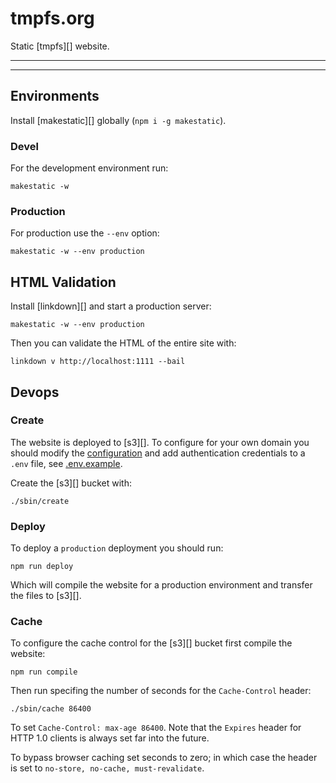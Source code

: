 # tmpfs.org

Static [tmpfs][] website.

***
<!-- @toc -->
***

## Environments

Install [makestatic][] globally (`npm i -g makestatic`).

### Devel

For the development environment run:

```
makestatic -w
```

### Production

For production use the `--env` option:

```
makestatic -w --env production
```

## HTML Validation

Install [linkdown][] and start a production server:

```
makestatic -w --env production
```

Then you can validate the HTML of the entire site with:

```
linkdown v http://localhost:1111 --bail
```

## Devops

### Create

The website is deployed to [s3][]. To configure for your own domain you should modify the [configuration](/sbin/config.js) and add authentication credentials to a `.env` file, see [.env.example](/.env.example).


Create the [s3][] bucket with:

```
./sbin/create
```

### Deploy

To deploy a `production` deployment you should run:

```
npm run deploy
```

Which will compile the website for a production environment and transfer the files to [s3][].

### Cache

To configure the cache control for the [s3][] bucket first compile the website:

```
npm run compile
```

Then run specifing the number of seconds for the `Cache-Control` header:

```
./sbin/cache 86400
```

To set `Cache-Control: max-age 86400`. Note that the `Expires` header for HTTP 1.0 clients is always set far into the future.

To bypass browser caching set seconds to zero; in which case the header is set to `no-store, no-cache, must-revalidate`.

<? @include {=readme} developer.md ?>

<? @include {=readme} license.md links.md ?>

